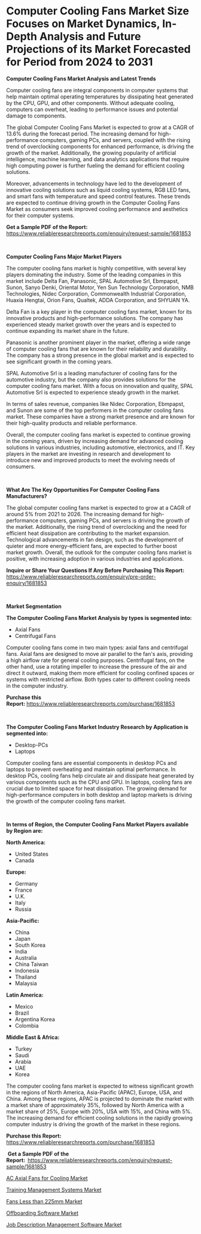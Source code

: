 <p><h1>Computer Cooling Fans Market Size Focuses on Market Dynamics, In-Depth Analysis and Future Projections of its Market Forecasted for Period from 2024 to 2031</h1></p><p><strong>Computer Cooling Fans Market Analysis and Latest Trends</strong></p>
<p><p>Computer cooling fans are integral components in computer systems that help maintain optimal operating temperatures by dissipating heat generated by the CPU, GPU, and other components. Without adequate cooling, computers can overheat, leading to performance issues and potential damage to components.</p><p>The global Computer Cooling Fans Market is expected to grow at a CAGR of 13.6% during the forecast period. The increasing demand for high-performance computers, gaming PCs, and servers, coupled with the rising trend of overclocking components for enhanced performance, is driving the growth of the market. Additionally, the growing popularity of artificial intelligence, machine learning, and data analytics applications that require high computing power is further fueling the demand for efficient cooling solutions.</p><p>Moreover, advancements in technology have led to the development of innovative cooling solutions such as liquid cooling systems, RGB LED fans, and smart fans with temperature and speed control features. These trends are expected to continue driving growth in the Computer Cooling Fans Market as consumers seek improved cooling performance and aesthetics for their computer systems.</p></p>
<p><strong>Get a Sample PDF of the Report:&nbsp;</strong> <a href="https://www.reliableresearchreports.com/enquiry/request-sample/1681853">https://www.reliableresearchreports.com/enquiry/request-sample/1681853</a></p>
<p>&nbsp;</p>
<p><strong>Computer Cooling Fans Major Market Players</strong></p>
<p><p>The computer cooling fans market is highly competitive, with several key players dominating the industry. Some of the leading companies in this market include Delta Fan, Panasonic, SPAL Automotive Srl, Ebmpapst, Sunon, Sanyo Denki, Oriental Motor, Yen Sun Technology Corporation, NMB Technologies, Nidec Corporation, Commonwealth Industrial Corporation, Huaxia Hengtai, Orion Fans, Qualtek, ADDA Corporation, and SHYUAN YA.</p><p>Delta Fan is a key player in the computer cooling fans market, known for its innovative products and high-performance solutions. The company has experienced steady market growth over the years and is expected to continue expanding its market share in the future.</p><p>Panasonic is another prominent player in the market, offering a wide range of computer cooling fans that are known for their reliability and durability. The company has a strong presence in the global market and is expected to see significant growth in the coming years.</p><p>SPAL Automotive Srl is a leading manufacturer of cooling fans for the automotive industry, but the company also provides solutions for the computer cooling fans market. With a focus on innovation and quality, SPAL Automotive Srl is expected to experience steady growth in the market.</p><p>In terms of sales revenue, companies like Nidec Corporation, Ebmpapst, and Sunon are some of the top performers in the computer cooling fans market. These companies have a strong market presence and are known for their high-quality products and reliable performance.</p><p>Overall, the computer cooling fans market is expected to continue growing in the coming years, driven by increasing demand for advanced cooling solutions in various industries, including automotive, electronics, and IT. Key players in the market are investing in research and development to introduce new and improved products to meet the evolving needs of consumers.</p></p>
<p>&nbsp;</p>
<p><strong>What Are The Key Opportunities For Computer Cooling Fans Manufacturers?</strong></p>
<p><p>The global computer cooling fans market is expected to grow at a CAGR of around 5% from 2021 to 2026. The increasing demand for high-performance computers, gaming PCs, and servers is driving the growth of the market. Additionally, the rising trend of overclocking and the need for efficient heat dissipation are contributing to the market expansion. Technological advancements in fan design, such as the development of quieter and more energy-efficient fans, are expected to further boost market growth. Overall, the outlook for the computer cooling fans market is positive, with increasing adoption in various industries and applications.</p></p>
<p><strong>Inquire or Share Your Questions If Any Before Purchasing This Report:</strong> <a href="https://www.reliableresearchreports.com/enquiry/pre-order-enquiry/1681853">https://www.reliableresearchreports.com/enquiry/pre-order-enquiry/1681853</a></p>
<p>&nbsp;</p>
<p><strong>Market Segmentation</strong></p>
<p><strong>The Computer Cooling Fans Market Analysis by types is segmented into:</strong></p>
<p><ul><li>Axial Fans</li><li>Centrifugal Fans</li></ul></p>
<p><p>Computer cooling fans come in two main types: axial fans and centrifugal fans. Axial fans are designed to move air parallel to the fan's axis, providing a high airflow rate for general cooling purposes. Centrifugal fans, on the other hand, use a rotating impeller to increase the pressure of the air and direct it outward, making them more efficient for cooling confined spaces or systems with restricted airflow. Both types cater to different cooling needs in the computer industry.</p></p>
<p><strong>Purchase this Report:&nbsp;</strong><a href="https://www.reliableresearchreports.com/purchase/1681853">https://www.reliableresearchreports.com/purchase/1681853</a></p>
<p>&nbsp;</p>
<p><strong>The Computer Cooling Fans Market Industry Research by Application is segmented into:</strong></p>
<p><ul><li>Desktop-PCs</li><li>Laptops</li></ul></p>
<p><p>Computer cooling fans are essential components in desktop PCs and laptops to prevent overheating and maintain optimal performance. In desktop PCs, cooling fans help circulate air and dissipate heat generated by various components such as the CPU and GPU. In laptops, cooling fans are crucial due to limited space for heat dissipation. The growing demand for high-performance computers in both desktop and laptop markets is driving the growth of the computer cooling fans market.</p></p>
<p>&nbsp;</p>
<p><strong>In terms of Region, the Computer Cooling Fans Market Players available by Region are:</strong></p>
<p>
    <p> <strong> North America: </strong>
        <ul>
            <li>United States</li>
            <li>Canada</li>
        </ul>
        </p> 
    <p> <strong> Europe: </strong>
        <ul>
            <li>Germany</li>
            <li>France</li>
            <li>U.K.</li>
            <li>Italy</li>
            <li>Russia</li>
        </ul>
        </p> 
    <p> <strong> Asia-Pacific: </strong>
        <ul>
            <li>China</li>
            <li>Japan</li>
            <li>South Korea</li>
            <li>India</li>
            <li>Australia</li>
            <li>China Taiwan</li>
            <li>Indonesia</li>
            <li>Thailand</li>
            <li>Malaysia</li>
        </ul>
        </p> 
    <p> <strong> Latin America: </strong>
        <ul>
            <li>Mexico</li>
            <li>Brazil</li>
            <li>Argentina Korea</li>
            <li>Colombia</li>
        </ul>
        </p> 
    <p> <strong> Middle East & Africa: </strong>
        <ul>
            <li>Turkey</li>
            <li>Saudi</li>
            <li>Arabia</li>
            <li>UAE</li>
            <li>Korea</li>
        </ul>
    </p>
    </p>
<p><p>The computer cooling fans market is expected to witness significant growth in the regions of North America, Asia-Pacific (APAC), Europe, USA, and China. Among these regions, APAC is projected to dominate the market with a market share of approximately 35%, followed by North America with a market share of 25%, Europe with 20%, USA with 15%, and China with 5%. The increasing demand for efficient cooling solutions in the rapidly growing computer industry is driving the growth of the market in these regions.</p></p>
<p><strong>Purchase this Report: </strong><a href="https://www.reliableresearchreports.com/purchase/1681853">https://www.reliableresearchreports.com/purchase/1681853</a></p>
<p>&nbsp;<strong>Get a Sample PDF of the Report:&nbsp;&nbsp;</strong><a href="https://www.reliableresearchreports.com/enquiry/request-sample/1681853">https://www.reliableresearchreports.com/enquiry/request-sample/1681853</a></p>
<p><strong></strong></p>
<p><p><a href="https://github.com/kathiaseamanalvaradovlprc2h/Market-Research-Report-List-1/blob/main/ac-axial-fans-for-cooling-market.md">AC Axial Fans for Cooling Market</a></p><p><a href="https://medium.com/p/480019ddfc51/edit">Training Management Systems Market</a></p><p><a href="https://github.com/wusalecollins540tpqoz/Market-Research-Report-List-1/blob/main/fans-less-than-225mm-market.md">Fans Less than 225mm Market</a></p><p><a href="https://medium.com/p/ba52ddb29437/edit">Offboarding Software Market</a></p><p><a href="https://medium.com/p/c4419e49ff44/edit">Job Description Management Software Market</a></p></p>